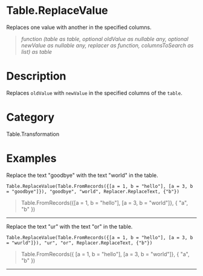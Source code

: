 ﻿# Table.ReplaceValue
Replaces one value with another in the specified columns.
> _function (table as table, optional oldValue as nullable any, optional newValue as nullable any, replacer as function, columnsToSearch as list) as table_
# Description 
Replaces <code>oldValue</code> with <code>newValue</code> in the specified columns of the <code>table</code>.
# Category 
Table.Transformation
# Examples 
Replace the text "goodbye" with the text "world" in the table.
```
Table.ReplaceValue(Table.FromRecords({[a = 1, b = "hello"], [a = 3, b = "goodbye"]}), "goodbye", "world", Replacer.ReplaceText, {"b"})
```
> Table.FromRecords({[a = 1, b = "hello"], 
    [a = 3, b = "world"]}, {
    "a",
    "b"
})
***
Replace the text "ur" with the text "or" in the table.
```
Table.ReplaceValue(Table.FromRecords({[a = 1, b = "hello"], [a = 3, b = "wurld"]}), "ur", "or", Replacer.ReplaceText, {"b"})
```
> Table.FromRecords({ [a = 1, b = "hello"], 
    [a = 3, b = "world"]}, {
    "a",
    "b"
})
***
